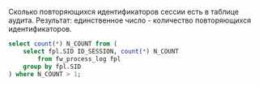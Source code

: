 Сколько повторяющихся идентификаторов сессии есть в таблице аудита. Результат: единственное число - количество повторяющихся идентификаторов.

```sql
select count(*) N_COUNT from (
    select fpl.SID ID_SESSION, count(*) N_COUNT
        from fw_process_log fpl
    group by fpl.SID
) where N_COUNT > 1;
```
